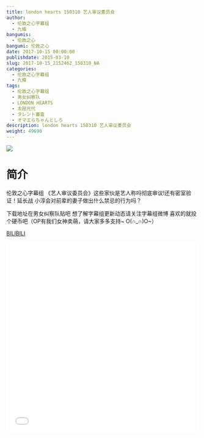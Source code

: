 ```yaml
---
title: london hearts 150310 艺人审议委员会
author: 
  - 伦敦之心字幕组
  - 九條
bangumis: 
  - 伦敦之心
bangumi: 伦敦之心
date: 2017-10-15 00:00:00
publishdate: 2015-03-10
slug: 2017-10-15_2152462_150310_NA
categories: 
  - 伦敦之心字幕组
  - 九條
tags: 
  - 伦敦之心字幕组
  - 男女纠察队
  - LONDON HEARTS
  - 太田光代
  - タレント審査
  - オマエらちゃんとしろ
description: london hearts 150310 艺人审议委员会
weight: 49690
---
```


![](https://i.imgur.com/qkPbPez.jpg)

# 简介  
伦敦之心字幕组 《艺人审议委员会》这些家伙是艺人称吗彻底审议!还有密室验证！延长战 小淳会对前辈的妻子做出什么禁忌的行为吗？
下载地址在男女纠察队贴吧 想了解字幕组更新动态请关注字幕组微博 喜欢的就投个硬币吧（OP有我们女神卖萌，请大家多多支持~ O(∩_∩)O~）

  [BILIBILI](https://www.bilibili.com/video/av2152462/)


  <iframe src="//www.bilibili.com/html/html5player.html?cid=3345843&aid=2152462" width="100%" height="500" frameborder="0" allowfullscreen="allowfullscreen"></iframe>
